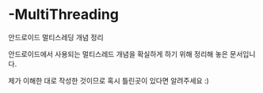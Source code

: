 # -MultiThreading
안드로이드 멀티스레딩  개념 정리

안드로이드에서 사용되는 멀티스레드 개념을 확실하게 하기 위해 정리해 놓은 문서입니다. 

제가 이해한 대로 작성한 것이므로 혹시 틀린곳이 있다면 알려주세요 :)
